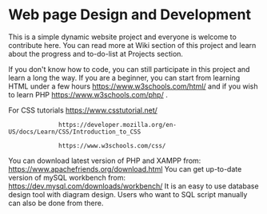 # Web page Design and Development
This is a simple dynamic website project and everyone is welcome to contribute here. You can read more at Wiki section of this project and learn about the progress and to-do-list at Projects section.

If you don't know how to code, you can still participate in this project and learn a long the way. If you are a beginner, you can start from learning HTML under a few hours https://www.w3schools.com/html/ and if you wish to learn PHP https://www.w3schools.com/php/ .

For CSS tutorials https://www.csstutorial.net/

                  https://developer.mozilla.org/en-US/docs/Learn/CSS/Introduction_to_CSS
                  
                  https://www.w3schools.com/css/
                  

You can download latest version of PHP and XAMPP from: https://www.apachefriends.org/download.html
You can get up-to-date version of mySQL workbench from: https://dev.mysql.com/downloads/workbench/ It is an easy to use database design tool with diagram design. Users who want to SQL script manually can also be done from there.
